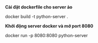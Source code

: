 **Cài đặt dockerfile cho server ảo**

docker build -t python-server .

**Khởi động server docker và mở port 8080**

docker run -p 8080:8080 python-server

